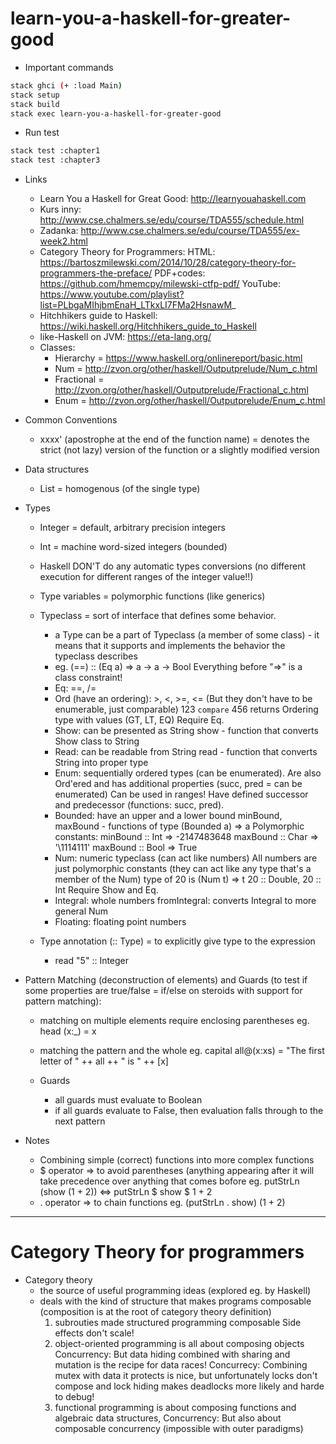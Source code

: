 # learn-you-a-haskell-for-greater-good

* Important commands
```bash
stack ghci (+ :load Main)
stack setup
stack build
stack exec learn-you-a-haskell-for-greater-good
```

* Run test
```bash
stack test :chapter1
stack test :chapter3
```

* Links
    * Learn You a Haskell for Great Good: http://learnyouahaskell.com
    * Kurs inny: http://www.cse.chalmers.se/edu/course/TDA555/schedule.html
    * Zadanka: http://www.cse.chalmers.se/edu/course/TDA555/ex-week2.html
    * Category Theory for Programmers:
        HTML: https://bartoszmilewski.com/2014/10/28/category-theory-for-programmers-the-preface/
        PDF+codes: https://github.com/hmemcpy/milewski-ctfp-pdf/
        YouTube: https://www.youtube.com/playlist?list=PLbgaMIhjbmEnaH_LTkxLI7FMa2HsnawM_
    * Hitchhikers guide to Haskell: https://wiki.haskell.org/Hitchhikers_guide_to_Haskell
    * like-Haskell on JVM: https://eta-lang.org/
    * Classes:
        * Hierarchy = https://www.haskell.org/onlinereport/basic.html
        * Num = http://zvon.org/other/haskell/Outputprelude/Num_c.html
        * Fractional = http://zvon.org/other/haskell/Outputprelude/Fractional_c.html
        * Enum = http://zvon.org/other/haskell/Outputprelude/Enum_c.html

* Common Conventions
    * xxxx' (apostrophe at the end of the function name) = denotes the strict (not lazy) version of the function or a slightly modified version 

* Data structures
    * List = homogenous (of the single type)

* Types
    * Integer = default, arbitrary precision integers
    * Int = machine word-sized integers (bounded)
    * Haskell DON'T do any automatic types conversions (no different execution for different ranges of the integer value!!)

    * Type variables = polymorphic functions (like generics)
    * Typeclass = sort of interface that defines some behavior.
        - a Type can be a part of Typeclass (a member of some class) - it means that it supports and implements the behavior the typeclass describes 
        - eg. (==) :: (Eq a) => a -> a -> Bool
            Everything before "=>" is a class constraint!
        - Eq: ==, /=
        - Ord (have an ordering): >, <, >=, <= (But they don't have to be enumerable, just comparable)
            123 `compare` 456 returns Ordering type with values (GT, LT, EQ)
            Require Eq.
        - Show: can be presented as String
            show - function that converts Show class to String 
        - Read: can be readable from String
            read - function that converts String into proper type
        - Enum: sequentially ordered types (can be enumerated). Are also Ord'ered and has additional properties (succ, pred = can be enumerated)
            Can be used in ranges!
            Have defined successor and predecessor (functions: succ, pred).
        - Bounded: have an upper and a lower bound
            minBound, maxBound - functions of type (Bounded a) => a
            Polymorphic constants:
                minBound :: Int => -2147483648
                maxBound :: Char => '\1114111'
                maxBound :: Bool => True
        - Num: numeric typeclass (can act like numbers)
            All numbers are just polymorphic constants (they can act like any type that's a member of the Num)
                type of 20 is (Num t) => t
                20 :: Double, 20 :: Int
            Require Show and Eq.
        - Integral: whole numbers
            fromIntegral: converts Integral to more general Num
        - Floating: floating point numbers
        

    * Type annotation (:: Type) = to explicitly give type to the expression
        - read "5" :: Integer

* Pattern Matching (deconstruction of elements) and Guards (to test if some properties are true/false = if/else on steroids with support for pattern matching):
    * matching on multiple elements require enclosing parentheses
        eg. head (x:_) = x

    * matching the pattern and the whole
        eg. capital all@(x:xs) = "The first letter of " ++ all ++ " is " ++ [x]

    * Guards
        - all guards must evaluate to Boolean
        - if all guards evaluate to False, then evaluation falls through to the next pattern



* Notes
    * Combining simple (correct) functions into more complex functions
    * $ operator => to avoid parentheses (anything appearing after it will take precedence over anything that comes bofore
        eg. putStrLn (show (1 + 2))   <=>   putStrLn $ show $ 1 + 2
    * . operator => to chain functions
        eg. (putStrLn . show) (1 + 2)



---
# Category Theory for programmers

* Category theory
    * the source of useful programming ideas (explored eg. by Haskell)
    * deals with the kind of structure that makes programs composable (composition is at the root of category theory definition)
        1. subrouties made structured programming composable
            Side effects don't scale!
        2. object-oriented programming is all about composing objects
            Concurrency: But data hiding combined with sharing and mutation is the recipe for data races!
            Concurrecy: Combining mutex with data it protects is nice, but unfortunately locks don't compose and lock hiding makes deadlocks more likely and harde to debug! 
        3. functional programming is about composing functions and algebraic data structures,
            Concurrency: But also about composable concurrency (impossible with outer paradigms)


















